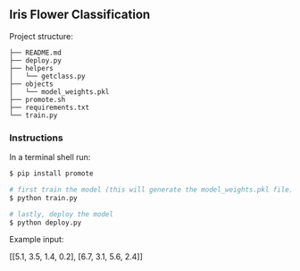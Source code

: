 ## Iris Flower Classification

Project structure:

```
├── README.md
├── deploy.py
├── helpers
│   └── getclass.py
├── objects
│   └── model_weights.pkl
├── promote.sh
├── requirements.txt
└── train.py
```

### Instructions

In a terminal shell run:

```bash
$ pip install promote

# first train the model (this will generate the model_weights.pkl file)
$ python train.py

# lastly, deploy the model
$ python deploy.py
```

Example input:

[[5.1, 3.5, 1.4, 0.2], [6.7, 3.1, 5.6, 2.4]]


